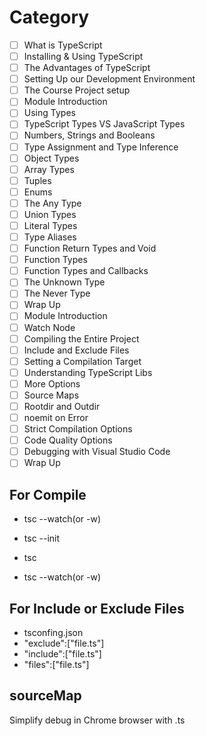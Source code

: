 # Category

- [ ] What is TypeScript
- [ ] Installing & Using TypeScript
- [ ] The Advantages of TypeScript
- [ ] Setting Up our Development Environment
- [ ] The Course Project setup
- [ ] Module Introduction
- [ ] Using Types
- [ ] TypeScript Types VS JavaScript Types
- [ ] Numbers, Strings and Booleans
- [ ] Type Assignment and Type Inference
- [ ] Object Types
- [ ] Array Types
- [ ] Tuples
- [ ] Enums
- [ ] The Any Type
- [ ] Union Types
- [ ] Literal Types
- [ ] Type Aliases
- [ ] Function Return Types and Void
- [ ] Function Types
- [ ] Function Types and Callbacks
- [ ] The Unknown Type
- [ ] The Never Type
- [ ] Wrap Up
- [ ] Module Introduction
- [ ] Watch Node
- [ ] Compiling the Entire Project
- [ ] Include and Exclude Files
- [ ] Setting a Compilation Target
- [ ] Understanding TypeScript Libs
- [ ] More Options
- [ ] Source Maps
- [ ] Rootdir and Outdir
- [ ] noemit on Error
- [ ] Strict Compilation Options
- [ ] Code Quality Options
- [ ] Debugging with Visual Studio Code
- [ ] Wrap Up

## For Compile
- tsc --watch(or -w)

- tsc --init
- tsc
- tsc --watch(or -w)

## For Include or Exclude Files
- tsconfing.json
- "exclude":["file.ts"]
- "include":["file.ts"]
- "files":["file.ts"]

## sourceMap
Simplify debug in Chrome browser with .ts